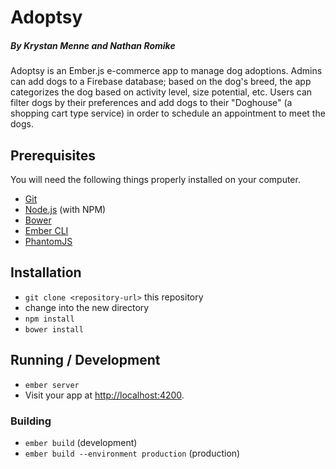 # Adoptsy

##### By Krystan Menne and Nathan Romike

Adoptsy is an Ember.js e-commerce app to manage dog adoptions. Admins can add dogs to a Firebase database; based on the dog's breed, the app categorizes the dog based on activity level, size potential, etc. Users can filter dogs by their preferences and add dogs to their "Doghouse" (a shopping cart type service) in order to schedule an appointment to meet the dogs.

## Prerequisites

You will need the following things properly installed on your computer.

* [Git](http://git-scm.com/)
* [Node.js](http://nodejs.org/) (with NPM)
* [Bower](http://bower.io/)
* [Ember CLI](http://www.ember-cli.com/)
* [PhantomJS](http://phantomjs.org/)

## Installation

* `git clone <repository-url>` this repository
* change into the new directory
* `npm install`
* `bower install`

## Running / Development

* `ember server`
* Visit your app at [http://localhost:4200](http://localhost:4200).

### Building

* `ember build` (development)
* `ember build --environment production` (production)


